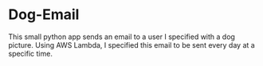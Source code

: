# Dog-Email

This small python app sends an email to a user I specified with a dog picture. Using AWS Lambda, I specified this email to be sent every day at a specific time.
